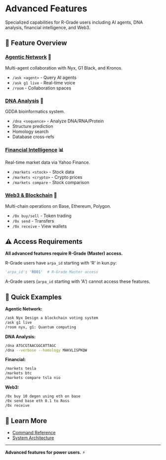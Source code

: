 # Advanced Features

Specialized capabilities for R-Grade users including AI agents, DNA analysis, financial intelligence, and Web3.

## 🚀 Feature Overview

### [Agentic Network](agentic-network.md) 🤖
Multi-agent collaboration with Nyx, G1 Black, and Kronos.
- `/ask <agent>` - Query AI agents
- `/ask g1 live` - Real-time voice
- `/room` - Collaboration spaces

### [DNA Analysis](dna-analysis.md) 🧬
GDDA bioinformatics system.
- `/dna <sequence>` - Analyze DNA/RNA/Protein
- Structure prediction
- Homology search
- Database cross-refs

### [Financial Intelligence](financial-intelligence.md) 📊
Real-time market data via Yahoo Finance.
- `/markets <stock>` - Stock data
- `/markets <crypto>` - Crypto prices
- `/markets compare` - Stock comparison

### [Web3 & Blockchain](web3-blockchain.md) 🔗
Multi-chain operations on Base, Ethereum, Polygon.
- `/0x buy/sell` - Token trading
- `/0x send` - Transfers
- `/0x receive` - View wallets

## ⚠️ Access Requirements

**All advanced features require R-Grade (Master) access.**

R-Grade users have `arpa_id` starting with 'R' in kun.py:
```python
'arpa_id': 'R001'  # R-Grade Master access
```

A-Grade users (`arpa_id` starting with 'A') cannot access these features.

## 🚀 Quick Examples

**Agentic Network:**
```bash
/ask Nyx Design a blockchain voting system
/ask g1 live
/room nyx, g1: Quantum computing
```

**DNA Analysis:**
```bash
/dna ATGCGTAACGGCATTAGC
/dna --verbose --homology MAKVLISPKQW
```

**Financial:**
```bash
/markets tesla
/markets btc
/markets compare tsla nio
```

**Web3:**
```bash
/0x buy 10 degen using eth on base
/0x send base eth 0.1 to Ross
/0x receive
```

## 📖 Learn More

- [Command Reference](../api-reference/command-reference.md)
- [System Architecture](../system-architecture/core-components.md)

---

**Advanced features for power users.** ⚡